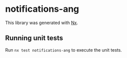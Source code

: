 # notifications-ang

This library was generated with [Nx](https://nx.dev).

## Running unit tests

Run `nx test notifications-ang` to execute the unit tests.
